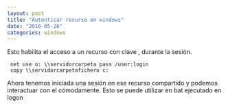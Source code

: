 ```yaml
---
layout: post
title: "Autenticar recurso en windows"
date: "2010-05-26"
categories: windows
---
```


Esto habilita el acceso a un recurso con clave , durante la sesión.

     net use o: \\servidorcarpeta pass /user:login
     copy \\servidorcarpetafichero c:

Ahora tenemos iniciada una sesión en ese recurso compartido y podemos interactuar con el cómodamente. Esto se puede utilizar en bat ejecutado en logon

